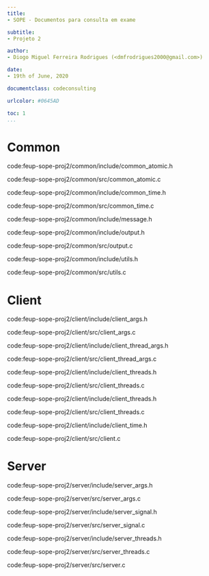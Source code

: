 ```yaml
---
title:
- SOPE - Documentos para consulta em exame

subtitle:
- Projeto 2

author:
- Diogo Miguel Ferreira Rodrigues (<dmfrodrigues2000@gmail.com>)

date:
- 19th of June, 2020

documentclass: codeconsulting

urlcolor: #0645AD

toc: 1
...
```


# Common

code:feup-sope-proj2/common/include/common_atomic.h

code:feup-sope-proj2/common/src/common_atomic.c

code:feup-sope-proj2/common/include/common_time.h

code:feup-sope-proj2/common/src/common_time.c

code:feup-sope-proj2/common/include/message.h

code:feup-sope-proj2/common/include/output.h

code:feup-sope-proj2/common/src/output.c

code:feup-sope-proj2/common/include/utils.h

code:feup-sope-proj2/common/src/utils.c

# Client

code:feup-sope-proj2/client/include/client_args.h

code:feup-sope-proj2/client/src/client_args.c

code:feup-sope-proj2/client/include/client_thread_args.h

code:feup-sope-proj2/client/src/client_thread_args.c

code:feup-sope-proj2/client/include/client_threads.h

code:feup-sope-proj2/client/src/client_threads.c

code:feup-sope-proj2/client/include/client_threads.h

code:feup-sope-proj2/client/src/client_threads.c

code:feup-sope-proj2/client/include/client_time.h

code:feup-sope-proj2/client/src/client.c

# Server

code:feup-sope-proj2/server/include/server_args.h

code:feup-sope-proj2/server/src/server_args.c

code:feup-sope-proj2/server/include/server_signal.h

code:feup-sope-proj2/server/src/server_signal.c

code:feup-sope-proj2/server/include/server_threads.h

code:feup-sope-proj2/server/src/server_threads.c

code:feup-sope-proj2/server/src/server.c
